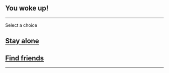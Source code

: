 ## You woke up!
---
Select a choice
## [Stay alone](no-friends/no-friends.md)
## [Find friends]()
---
